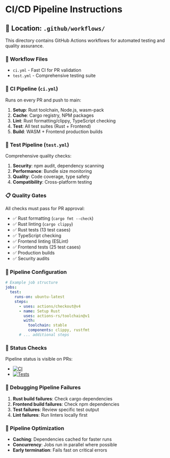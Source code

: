 # CI/CD Pipeline Instructions

## 📍 Location: `.github/workflows/`

This directory contains GitHub Actions workflows for automated testing and quality assurance.

### 🔧 Workflow Files
- `ci.yml` - Fast CI for PR validation
- `test.yml` - Comprehensive testing suite

### 🚀 CI Pipeline (`ci.yml`)

Runs on every PR and push to main:

1. **Setup**: Rust toolchain, Node.js, wasm-pack
2. **Cache**: Cargo registry, NPM packages
3. **Lint**: Rust formatting/clippy, TypeScript checking
4. **Test**: All test suites (Rust + Frontend)
5. **Build**: WASM + Frontend production builds

### 🧪 Test Pipeline (`test.yml`)

Comprehensive quality checks:

1. **Security**: npm audit, dependency scanning
2. **Performance**: Bundle size monitoring
3. **Quality**: Code coverage, type safety
4. **Compatibility**: Cross-platform testing

### 📋 Quality Gates

All checks must pass for PR approval:

- ✅ Rust formatting (`cargo fmt --check`)
- ✅ Rust linting (`cargo clippy`)
- ✅ Rust tests (13 test cases)
- ✅ TypeScript checking
- ✅ Frontend linting (ESLint)
- ✅ Frontend tests (25 test cases)
- ✅ Production builds
- ✅ Security audits

### 🔧 Pipeline Configuration

```yaml
# Example job structure
jobs:
  test:
    runs-on: ubuntu-latest
    steps:
      - uses: actions/checkout@v4
      - name: Setup Rust
        uses: actions-rs/toolchain@v1
        with:
          toolchain: stable
          components: clippy, rustfmt
      # ... additional steps
```

### 🚦 Status Checks

Pipeline status is visible on PRs:
- [![CI](https://github.com/bowber/Copilot-Game/actions/workflows/ci.yml/badge.svg)](https://github.com/bowber/Copilot-Game/actions/workflows/ci.yml)
- [![Tests](https://github.com/bowber/Copilot-Game/actions/workflows/test.yml/badge.svg)](https://github.com/bowber/Copilot-Game/actions/workflows/test.yml)

### 🐛 Debugging Pipeline Failures

1. **Rust build failures**: Check cargo dependencies
2. **Frontend build failures**: Check npm dependencies
3. **Test failures**: Review specific test output
4. **Lint failures**: Run linters locally first

### 🔄 Pipeline Optimization

- **Caching**: Dependencies cached for faster runs
- **Concurrency**: Jobs run in parallel where possible
- **Early termination**: Fails fast on critical errors